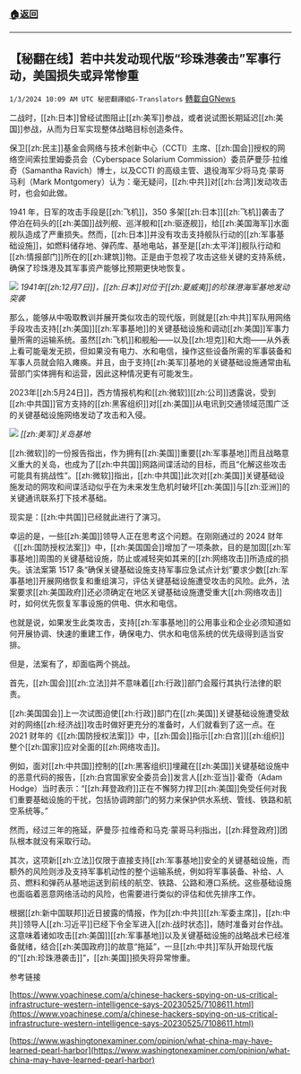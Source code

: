 ###  [:house:返回](README.md)
---


## 【秘翻在线】若中共发动现代版“珍珠港袭击”军事行动，美国损失或异常惨重
`1/3/2024 10:09 AM UTC 秘密翻譯組G-Translators` [轉載自GNews](https://gnews.org/articles/2179058)

二战时，[[zh:日本]]曾经试图阻止[[zh:美军]]参战，或者说试图长期延迟[[zh:美国]]参战，从而为日军实现整体战略目标创造条件。

保卫[[zh:民主]]基金会网络与技术创新中心（CCTI）主席、[[zh:国会]]授权的网络空间索拉里姆委员会（Cyberspace Solarium Commission）委员萨曼莎·拉维奇（Samantha Ravich）博士，以及CCTI 的高级主管、退役海军少将马克·蒙哥马利（Mark Montgomery）认为：毫无疑问，[[zh:中共]]对[[zh:台湾]]发动攻击时，也会如此做。

1941 年，日军的攻击手段是[[zh:飞机]]，350 多架[[zh:日本]][[zh:飞机]]袭击了停泊在码头的[[zh:美国]]战列舰、巡洋舰和[[zh:驱逐舰]]，给[[zh:美国海军]]水面舰队造成了严重损失。然而，[[zh:日本]]并没有攻击支持舰队行动的[[zh:军事基础设施]]，如燃料储存地、弹药库、基地电站，甚至是[[zh:太平洋]]舰队行动和[[zh:情报部门]]所在的[[zh:建筑]]物。正是由于忽视了攻击这些关键的支持系统，确保了珍珠港及其军事资产能够比预期更快地恢复。


![](ipfs://QmUqFri6zyqopMF24nTvZGdR78j1GXmZbJjQyNxJh9ERaC?.png)
*1941年[[zh:12月7日]]，[[zh:日本]]对位于[[zh:夏威夷]]的珍珠港海军基地发动突袭*


那么，能够从中吸取教训并展开类似攻击的现代版，则就是[[zh:中共]]军队用网络手段攻击支持[[zh:美国]][[zh:军事基地]]的关键基础设施和调动[[zh:美国]]军事力量所需的运输系统。虽然[[zh:飞机]]和舰船——以及[[zh:坦克]]和大炮——从外表上看可能毫发无损，但如果没有电力、水和电信，操作这些设备所需的军事装备和军事人员就会陷入瘫痪。并且，由于支持[[zh:美军]]基地的关键基础设施通常由私营部门实体拥有和运营，因此这种情况更有可能发生。

2023年[[zh:5月24日]]，西方情报机构和[[zh:微软]][[zh:公司]]透露说，受到[[zh:中共国]]官方支持的[[zh:黑客组织]]对[[zh:美国]]从电讯到交通领域范围广泛的关键基础设施网络发动了攻击和入侵。


![](ipfs://QmVjV5R29bvnSdLMTs5nu8WZ9sfK9CmmNUhHKjQqMaJwwb?.png)
*[[zh:美军]]关岛基地*


[[zh:微软]]的一份报告指出，作为拥有[[zh:美国]]重要[[zh:军事基地]]而且战略意义重大的关岛，也成为了[[zh:中共国]]网路间谍活动的目标，而且“化解这些攻击可能具有挑战性”。[[zh:微软]]指出，[[zh:中共国]]此次对[[zh:美国]]关键基础设施发动的网攻和间谍活动似乎在为未来发生危机时破坏[[zh:美国]]与[[zh:亚洲]]的关键通讯联系打下技术基础。

现实是：[[zh:中共国]]已经就此进行了演习。

幸运的是，一些[[zh:美国]]领导人正在思考这个问题。在刚刚通过的 2024 财年《[[zh:国防授权法案]]》中，[[zh:美国国会]]增加了一项条款，目的是加固[[zh:军事基地]]周围的关键基础设施，防止或减轻突如其来的[[zh:网络攻击]]所造成的损失。该法案第 1517 条“确保关键基础设施支持军事应急试点计划”要求少数[[zh:军事基地]]开展网络恢复和重组演习，评估关键基础设施遭受攻击的风险。此外，法案要求[[zh:美国政府]]还必须确定在地区关键基础设施遭受重大[[zh:网络攻击]]时，如何优先恢复军事设施的供电、供水和电信。

也就是说，如果发生此类攻击，支持[[zh:军事基地]]的公用事业和企业必须知道如何开展协调、快速的重建工作，确保电力、供水和电信系统的优先级得到适当安排。

但是，法案有了，却面临两个挑战。

首先，[[zh:国会]][[zh:立法]]并不意味着[[zh:行政]]部门会履行其执行法律的职责。

[[zh:美国国会]]上一次试图迫使[[zh:行政]]部门在[[zh:美国]]关键基础设施遭受敌对的网络[[zh:经济战]]攻击时做好更充分的准备时，人们就看到了这一点。在 2021 财年的《[[zh:国防授权法案]]》中，[[zh:国会]]指示[[zh:白宫]][[zh:组织]]整个[[zh:国家]]应对全面的[[zh:网络攻击]]。

例如，面对[[zh:中共国]]控制的[[zh:黑客组织]]埋藏在[[zh:美国]]关键基础设施中的恶意代码的报告，[[zh:白宫国家安全委员会]]发言人[[zh:亚当]]·霍奇（Adam Hodge）当时表示：“[[zh:拜登政府]]正在不懈努力捍卫[[zh:美国]]免受任何对我们重要基础设施的干扰，包括协调跨部门的努力来保护供水系统、管线、铁路和航空系统等。”

然而，经过三年的拖延，萨曼莎·拉维奇和马克·蒙哥马利指出，[[zh:拜登政府]]团队根本就没有采取行动。

其次，这项新[[zh:立法]]仅限于直接支持[[zh:军事基地]]安全的关键基础设施，而额外的风险则涉及支持军事机动性的整个运输系统，例如将军事装备、补给、人员、燃料和弹药从基地运送到前线的航空、铁路、公路和港口系统。这些基础设施也面临着恶意网络活动的风险，也需要进行类似的评估和优先排序工作。

根据[[zh:新中国联邦]]近日披露的情报，作为[[zh:中共]][[zh:军委主席]]，[[zh:中共]]领导人[[zh:习近平]]已经下令全军进入[[zh:战时状态]]，随时准备对台作战。这意味着诸如攻击[[zh:美国]][[zh:军事基地]]以及关键基础设施的战略战术已经准备就绪，结合[[zh:美国政府]]的故意“拖延”，一旦[[zh:中共]]军队开始现代版的“[[zh:珍珠港袭击]]”，[[zh:美国]]损失将异常惨重。

参考链接

[https://www.voachinese.com/a/chinese-hackers-spying-on-us-critical-infrastructure-western-intelligence-says-20230525/7108611.html](https://www.voachinese.com/a/chinese-hackers-spying-on-us-critical-infrastructure-western-intelligence-says-20230525/7108611.html)

[https://www.washingtonexaminer.com/opinion/what-china-may-have-learned-pearl-harbor](https://www.washingtonexaminer.com/opinion/what-china-may-have-learned-pearl-harbor)

